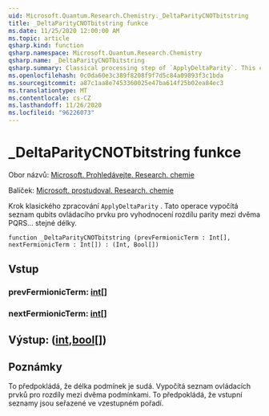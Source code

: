 ```yaml
---
uid: Microsoft.Quantum.Research.Chemistry._DeltaParityCNOTbitstring
title: _DeltaParityCNOTbitstring funkce
ms.date: 11/25/2020 12:00:00 AM
ms.topic: article
qsharp.kind: function
qsharp.namespace: Microsoft.Quantum.Research.Chemistry
qsharp.name: _DeltaParityCNOTbitstring
qsharp.summary: Classical processing step of `ApplyDeltaParity`. This computes a list of control qubits for evaluating parity difference between any two PQRS... terms of even length.
ms.openlocfilehash: 0c0da60e3c389f8208f9f7d5c84a09893f3c1bda
ms.sourcegitcommit: a87c1aa8e7453360025e47ba614f25b02ea84ec3
ms.translationtype: MT
ms.contentlocale: cs-CZ
ms.lasthandoff: 11/26/2020
ms.locfileid: "96226073"
---
```

# <a name="_deltaparitycnotbitstring-function"></a>_DeltaParityCNOTbitstring funkce

Obor názvů: [Microsoft. Prohledávejte. Research. chemie](xref:Microsoft.Quantum.Research.Chemistry)

Balíček: [Microsoft. prostudoval. Research. chemie](https://nuget.org/packages/Microsoft.Quantum.Research.Chemistry)


Krok klasického zpracování `ApplyDeltaParity` .
Tato operace vypočítá seznam qubits ovládacího prvku pro vyhodnocení rozdílu parity mezi dvěma PQRS... stejné délky.

```qsharp
function _DeltaParityCNOTbitstring (prevFermionicTerm : Int[], nextFermionicTerm : Int[]) : (Int, Bool[])
```


## <a name="input"></a>Vstup

### <a name="prevfermionicterm--int"></a>prevFermionicTerm: [int](xref:microsoft.quantum.lang-ref.int)[]




### <a name="nextfermionicterm--int"></a>nextFermionicTerm: [int](xref:microsoft.quantum.lang-ref.int)[]





## <a name="output--intbool"></a>Výstup: ([int](xref:microsoft.quantum.lang-ref.int),[bool](xref:microsoft.quantum.lang-ref.bool)[])



## <a name="remarks"></a>Poznámky

To předpokládá, že délka podmínek je sudá.
Vypočítá seznam ovládacích prvků pro rozdíly mezi dvěma podmínkami.
To předpokládá, že vstupní seznamy jsou seřazené ve vzestupném pořadí.
